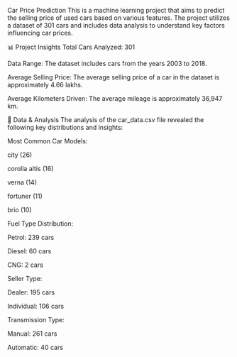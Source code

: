 
Car Price Prediction
This is a machine learning project that aims to predict the selling price of used cars based on various features. The project utilizes a dataset of 301 cars and includes data analysis to understand key factors influencing car prices.

📊 Project Insights
Total Cars Analyzed: 301

Data Range: The dataset includes cars from the years 2003 to 2018.

Average Selling Price: The average selling price of a car in the dataset is approximately 4.66 lakhs.

Average Kilometers Driven: The average mileage is approximately 36,947 km.

🚗 Data & Analysis
The analysis of the car_data.csv file revealed the following key distributions and insights:

Most Common Car Models:

city (26)

corolla altis (16)

verna (14)

fortuner (11)

brio (10)

Fuel Type Distribution:

Petrol: 239 cars

Diesel: 60 cars

CNG: 2 cars

Seller Type:

Dealer: 195 cars

Individual: 106 cars

Transmission Type:

Manual: 261 cars

Automatic: 40 cars

